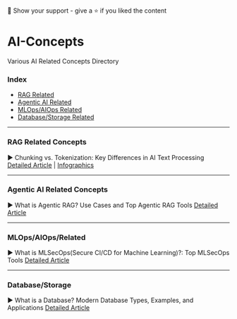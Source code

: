 🤝 Show your support - give a ⭐️ if you liked the content

# AI-Concepts
Various AI Related Concepts Directory


### Index 

* [RAG Related](https://github.com/Marktechpost/AI-Concepts/blob/main/README.md#rag-related-concepts)
* [Agentic AI Related](https://github.com/Marktechpost/AI-Concepts?tab=readme-ov-file#agentic-ai-related-concepts)
* [MLOps/AIOps Related](https://github.com/Marktechpost/AI-Concepts/tree/main?tab=readme-ov-file#mlopsaiopsrelaated)
* [Database/Storage Related]([https://www.marktechpost.com/2025/08/24/what-is-a-database-modern-database-types-examples-and-applications-2025/](https://github.com/Marktechpost/AI-Concepts?tab=readme-ov-file#databasestorage))


---
  

### RAG Related Concepts

▶ Chunking vs. Tokenization: Key Differences in AI Text Processing [Detailed Article](https://www.marktechpost.com/2025/08/30/chunking-vs-tokenization-key-differences-in-ai-text-processing/) |   [Infographics](https://www.marktechpost.com/wp-content/uploads/2025/08/500x700-infographics-1.png)

----

### Agentic AI Related Concepts

▶ What is Agentic RAG? Use Cases and Top Agentic RAG Tools [Detailed Article](https://www.marktechpost.com/2025/08/27/what-is-agentic-rag-use-cases-and-top-agentic-rag-tools-2025/) 

----

### MLOps/AIOps/Related

▶ What is MLSecOps(Secure CI/CD for Machine Learning)?: Top MLSecOps Tools [Detailed Article](https://www.marktechpost.com/2025/08/26/what-is-mlsecopssecure-ci-cd-for-machine-learning-top-mlsecops-tools-2025/)

----

### Database/Storage

▶ What is a Database? Modern Database Types, Examples, and Applications [Detailed Article](https://www.marktechpost.com/2025/08/24/what-is-a-database-modern-database-types-examples-and-applications-2025/)


